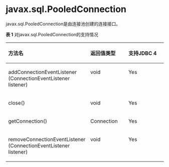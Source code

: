# javax.sql.PooledConnection

javax.sql.PooledConnection是由连接池创建的连接接口。

**表 1**  对javax.sql.PooledConnection的支持情况

<a name="zh-cn_topic_0237120401_zh-cn_topic_0213179167_zh-cn_topic_0189250547_zh-cn_topic_0059777419_zh-cn_topic_0058965236_table28587499"></a>
<table><thead align="left"><tr id="zh-cn_topic_0237120401_zh-cn_topic_0213179167_zh-cn_topic_0189250547_zh-cn_topic_0059777419_zh-cn_topic_0058965236_row14217013"><th class="cellrowborder" valign="top" width="48.51%" id="mcps1.2.4.1.1"><p id="zh-cn_topic_0237120401_zh-cn_topic_0213179167_zh-cn_topic_0189250547_zh-cn_topic_0059777419_zh-cn_topic_0058965236_p18823619"><a name="zh-cn_topic_0237120401_zh-cn_topic_0213179167_zh-cn_topic_0189250547_zh-cn_topic_0059777419_zh-cn_topic_0058965236_p18823619"></a><a name="zh-cn_topic_0237120401_zh-cn_topic_0213179167_zh-cn_topic_0189250547_zh-cn_topic_0059777419_zh-cn_topic_0058965236_p18823619"></a>方法名</p>
</th>
<th class="cellrowborder" valign="top" width="24.89%" id="mcps1.2.4.1.2"><p id="zh-cn_topic_0237120401_zh-cn_topic_0213179167_zh-cn_topic_0189250547_zh-cn_topic_0059777419_zh-cn_topic_0058965236_p45374687"><a name="zh-cn_topic_0237120401_zh-cn_topic_0213179167_zh-cn_topic_0189250547_zh-cn_topic_0059777419_zh-cn_topic_0058965236_p45374687"></a><a name="zh-cn_topic_0237120401_zh-cn_topic_0213179167_zh-cn_topic_0189250547_zh-cn_topic_0059777419_zh-cn_topic_0058965236_p45374687"></a>返回值类型</p>
</th>
<th class="cellrowborder" valign="top" width="26.6%" id="mcps1.2.4.1.3"><p id="zh-cn_topic_0237120401_zh-cn_topic_0213179167_zh-cn_topic_0189250547_zh-cn_topic_0059777419_zh-cn_topic_0058965236_p24911827"><a name="zh-cn_topic_0237120401_zh-cn_topic_0213179167_zh-cn_topic_0189250547_zh-cn_topic_0059777419_zh-cn_topic_0058965236_p24911827"></a><a name="zh-cn_topic_0237120401_zh-cn_topic_0213179167_zh-cn_topic_0189250547_zh-cn_topic_0059777419_zh-cn_topic_0058965236_p24911827"></a>支持JDBC 4</p>
</th>
</tr>
</thead>
<tbody><tr id="zh-cn_topic_0237120401_zh-cn_topic_0213179167_zh-cn_topic_0189250547_zh-cn_topic_0059777419_zh-cn_topic_0058965236_row49886765"><td class="cellrowborder" valign="top" width="48.51%" headers="mcps1.2.4.1.1 "><p id="zh-cn_topic_0237120401_zh-cn_topic_0213179167_zh-cn_topic_0189250547_zh-cn_topic_0059777419_zh-cn_topic_0058965236_p29638296"><a name="zh-cn_topic_0237120401_zh-cn_topic_0213179167_zh-cn_topic_0189250547_zh-cn_topic_0059777419_zh-cn_topic_0058965236_p29638296"></a><a name="zh-cn_topic_0237120401_zh-cn_topic_0213179167_zh-cn_topic_0189250547_zh-cn_topic_0059777419_zh-cn_topic_0058965236_p29638296"></a>addConnectionEventListener (ConnectionEventListener listener)</p>
</td>
<td class="cellrowborder" valign="top" width="24.89%" headers="mcps1.2.4.1.2 "><p id="zh-cn_topic_0237120401_zh-cn_topic_0213179167_zh-cn_topic_0189250547_zh-cn_topic_0059777419_zh-cn_topic_0058965236_p16533441"><a name="zh-cn_topic_0237120401_zh-cn_topic_0213179167_zh-cn_topic_0189250547_zh-cn_topic_0059777419_zh-cn_topic_0058965236_p16533441"></a><a name="zh-cn_topic_0237120401_zh-cn_topic_0213179167_zh-cn_topic_0189250547_zh-cn_topic_0059777419_zh-cn_topic_0058965236_p16533441"></a>void</p>
</td>
<td class="cellrowborder" valign="top" width="26.6%" headers="mcps1.2.4.1.3 "><p id="zh-cn_topic_0237120401_zh-cn_topic_0213179167_zh-cn_topic_0189250547_zh-cn_topic_0059777419_zh-cn_topic_0058965236_p46568899"><a name="zh-cn_topic_0237120401_zh-cn_topic_0213179167_zh-cn_topic_0189250547_zh-cn_topic_0059777419_zh-cn_topic_0058965236_p46568899"></a><a name="zh-cn_topic_0237120401_zh-cn_topic_0213179167_zh-cn_topic_0189250547_zh-cn_topic_0059777419_zh-cn_topic_0058965236_p46568899"></a>Yes</p>
</td>
</tr>
<tr id="zh-cn_topic_0237120401_zh-cn_topic_0213179167_zh-cn_topic_0189250547_zh-cn_topic_0059777419_zh-cn_topic_0058965236_row52232580"><td class="cellrowborder" valign="top" width="48.51%" headers="mcps1.2.4.1.1 "><p id="zh-cn_topic_0237120401_zh-cn_topic_0213179167_zh-cn_topic_0189250547_zh-cn_topic_0059777419_zh-cn_topic_0058965236_p51594836"><a name="zh-cn_topic_0237120401_zh-cn_topic_0213179167_zh-cn_topic_0189250547_zh-cn_topic_0059777419_zh-cn_topic_0058965236_p51594836"></a><a name="zh-cn_topic_0237120401_zh-cn_topic_0213179167_zh-cn_topic_0189250547_zh-cn_topic_0059777419_zh-cn_topic_0058965236_p51594836"></a>close()</p>
</td>
<td class="cellrowborder" valign="top" width="24.89%" headers="mcps1.2.4.1.2 "><p id="zh-cn_topic_0237120401_zh-cn_topic_0213179167_zh-cn_topic_0189250547_zh-cn_topic_0059777419_zh-cn_topic_0058965236_p36349870"><a name="zh-cn_topic_0237120401_zh-cn_topic_0213179167_zh-cn_topic_0189250547_zh-cn_topic_0059777419_zh-cn_topic_0058965236_p36349870"></a><a name="zh-cn_topic_0237120401_zh-cn_topic_0213179167_zh-cn_topic_0189250547_zh-cn_topic_0059777419_zh-cn_topic_0058965236_p36349870"></a>void</p>
</td>
<td class="cellrowborder" valign="top" width="26.6%" headers="mcps1.2.4.1.3 "><p id="zh-cn_topic_0237120401_zh-cn_topic_0213179167_zh-cn_topic_0189250547_zh-cn_topic_0059777419_zh-cn_topic_0058965236_p50397114"><a name="zh-cn_topic_0237120401_zh-cn_topic_0213179167_zh-cn_topic_0189250547_zh-cn_topic_0059777419_zh-cn_topic_0058965236_p50397114"></a><a name="zh-cn_topic_0237120401_zh-cn_topic_0213179167_zh-cn_topic_0189250547_zh-cn_topic_0059777419_zh-cn_topic_0058965236_p50397114"></a>Yes</p>
</td>
</tr>
<tr id="zh-cn_topic_0237120401_zh-cn_topic_0213179167_zh-cn_topic_0189250547_zh-cn_topic_0059777419_zh-cn_topic_0058965236_row53801354"><td class="cellrowborder" valign="top" width="48.51%" headers="mcps1.2.4.1.1 "><p id="zh-cn_topic_0237120401_zh-cn_topic_0213179167_zh-cn_topic_0189250547_zh-cn_topic_0059777419_zh-cn_topic_0058965236_p61415408"><a name="zh-cn_topic_0237120401_zh-cn_topic_0213179167_zh-cn_topic_0189250547_zh-cn_topic_0059777419_zh-cn_topic_0058965236_p61415408"></a><a name="zh-cn_topic_0237120401_zh-cn_topic_0213179167_zh-cn_topic_0189250547_zh-cn_topic_0059777419_zh-cn_topic_0058965236_p61415408"></a>getConnection()</p>
</td>
<td class="cellrowborder" valign="top" width="24.89%" headers="mcps1.2.4.1.2 "><p id="zh-cn_topic_0237120401_zh-cn_topic_0213179167_zh-cn_topic_0189250547_zh-cn_topic_0059777419_zh-cn_topic_0058965236_p32350477"><a name="zh-cn_topic_0237120401_zh-cn_topic_0213179167_zh-cn_topic_0189250547_zh-cn_topic_0059777419_zh-cn_topic_0058965236_p32350477"></a><a name="zh-cn_topic_0237120401_zh-cn_topic_0213179167_zh-cn_topic_0189250547_zh-cn_topic_0059777419_zh-cn_topic_0058965236_p32350477"></a>Connection</p>
</td>
<td class="cellrowborder" valign="top" width="26.6%" headers="mcps1.2.4.1.3 "><p id="zh-cn_topic_0237120401_zh-cn_topic_0213179167_zh-cn_topic_0189250547_zh-cn_topic_0059777419_zh-cn_topic_0058965236_p50355285"><a name="zh-cn_topic_0237120401_zh-cn_topic_0213179167_zh-cn_topic_0189250547_zh-cn_topic_0059777419_zh-cn_topic_0058965236_p50355285"></a><a name="zh-cn_topic_0237120401_zh-cn_topic_0213179167_zh-cn_topic_0189250547_zh-cn_topic_0059777419_zh-cn_topic_0058965236_p50355285"></a>Yes</p>
</td>
</tr>
<tr id="zh-cn_topic_0237120401_zh-cn_topic_0213179167_zh-cn_topic_0189250547_zh-cn_topic_0059777419_zh-cn_topic_0058965236_row51584444"><td class="cellrowborder" valign="top" width="48.51%" headers="mcps1.2.4.1.1 "><p id="zh-cn_topic_0237120401_zh-cn_topic_0213179167_zh-cn_topic_0189250547_zh-cn_topic_0059777419_zh-cn_topic_0058965236_p7543180"><a name="zh-cn_topic_0237120401_zh-cn_topic_0213179167_zh-cn_topic_0189250547_zh-cn_topic_0059777419_zh-cn_topic_0058965236_p7543180"></a><a name="zh-cn_topic_0237120401_zh-cn_topic_0213179167_zh-cn_topic_0189250547_zh-cn_topic_0059777419_zh-cn_topic_0058965236_p7543180"></a>removeConnectionEventListener (ConnectionEventListener listener)</p>
</td>
<td class="cellrowborder" valign="top" width="24.89%" headers="mcps1.2.4.1.2 "><p id="zh-cn_topic_0237120401_zh-cn_topic_0213179167_zh-cn_topic_0189250547_zh-cn_topic_0059777419_zh-cn_topic_0058965236_p34446356"><a name="zh-cn_topic_0237120401_zh-cn_topic_0213179167_zh-cn_topic_0189250547_zh-cn_topic_0059777419_zh-cn_topic_0058965236_p34446356"></a><a name="zh-cn_topic_0237120401_zh-cn_topic_0213179167_zh-cn_topic_0189250547_zh-cn_topic_0059777419_zh-cn_topic_0058965236_p34446356"></a>void</p>
</td>
<td class="cellrowborder" valign="top" width="26.6%" headers="mcps1.2.4.1.3 "><p id="zh-cn_topic_0237120401_zh-cn_topic_0213179167_zh-cn_topic_0189250547_zh-cn_topic_0059777419_zh-cn_topic_0058965236_p21665867"><a name="zh-cn_topic_0237120401_zh-cn_topic_0213179167_zh-cn_topic_0189250547_zh-cn_topic_0059777419_zh-cn_topic_0058965236_p21665867"></a><a name="zh-cn_topic_0237120401_zh-cn_topic_0213179167_zh-cn_topic_0189250547_zh-cn_topic_0059777419_zh-cn_topic_0058965236_p21665867"></a>Yes</p>
</td>
</tr>
</tbody>
</table>

